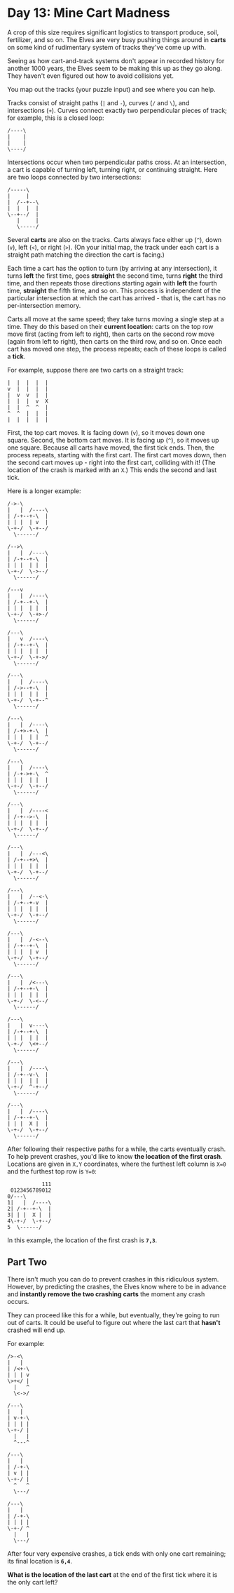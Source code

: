 # Day 13: Mine Cart Madness

A crop of this size requires significant logistics to transport produce, soil, fertilizer, and so on. The Elves are very busy pushing things around in **carts** on some kind of rudimentary system of tracks they've come up with.

Seeing as how cart-and-track systems don't appear in recorded history for another 1000 years, the Elves seem to be making this up as they go along. They haven't even figured out how to avoid collisions yet.

You map out the tracks (your puzzle input) and see where you can help.

Tracks consist of straight paths (`|` and `-`), curves (`/` and `\`), and intersections (`+`). Curves connect exactly two perpendicular pieces of track; for example, this is a closed loop:

```
/----\
|    |
|    |
\----/
```

Intersections occur when two perpendicular paths cross. At an intersection, a cart is capable of turning left, turning right, or continuing straight. Here are two loops connected by two intersections:

```
/-----\
|     |
|  /--+--\
|  |  |  |
\--+--/  |
   |     |
   \-----/
```

Several **carts** are also on the tracks. Carts always face either up (`^`), down (`v`), left (`<`), or right (`>`). (On your initial map, the track under each cart is a straight path matching the direction the cart is facing.)

Each time a cart has the option to turn (by arriving at any intersection), it turns **left** the first time, goes **straight** the second time, turns **right** the third time, and then repeats those directions starting again with **left** the fourth time, **straight** the fifth time, and so on. This process is independent of the particular intersection at which the cart has arrived - that is, the cart has no per-intersection memory.

Carts all move at the same speed; they take turns moving a single step at a time. They do this based on their **current location**: carts on the top row move first (acting from left to right), then carts on the second row move (again from left to right), then carts on the third row, and so on. Once each cart has moved one step, the process repeats; each of these loops is called a **tick**.

For example, suppose there are two carts on a straight track:

```
|  |  |  |  |
v  |  |  |  |
|  v  v  |  |
|  |  |  v  X
|  |  ^  ^  |
^  ^  |  |  |
|  |  |  |  |
```

First, the top cart moves. It is facing down (`v`), so it moves down one square. Second, the bottom cart moves. It is facing up (`^`), so it moves up one square. Because all carts have moved, the first tick ends. Then, the process repeats, starting with the first cart. The first cart moves down, then the second cart moves up - right into the first cart, colliding with it! (The location of the crash is marked with an `X`.) This ends the second and last tick.

Here is a longer example:

```
/->-\
|   |  /----\
| /-+--+-\  |
| | |  | v  |
\-+-/  \-+--/
  \------/

/-->\
|   |  /----\
| /-+--+-\  |
| | |  | |  |
\-+-/  \->--/
  \------/

/---v
|   |  /----\
| /-+--+-\  |
| | |  | |  |
\-+-/  \-+>-/
  \------/

/---\
|   v  /----\
| /-+--+-\  |
| | |  | |  |
\-+-/  \-+->/
  \------/

/---\
|   |  /----\
| /->--+-\  |
| | |  | |  |
\-+-/  \-+--^
  \------/

/---\
|   |  /----\
| /-+>-+-\  |
| | |  | |  ^
\-+-/  \-+--/
  \------/

/---\
|   |  /----\
| /-+->+-\  ^
| | |  | |  |
\-+-/  \-+--/
  \------/

/---\
|   |  /----<
| /-+-->-\  |
| | |  | |  |
\-+-/  \-+--/
  \------/

/---\
|   |  /---<\
| /-+--+>\  |
| | |  | |  |
\-+-/  \-+--/
  \------/

/---\
|   |  /--<-\
| /-+--+-v  |
| | |  | |  |
\-+-/  \-+--/
  \------/

/---\
|   |  /-<--\
| /-+--+-\  |
| | |  | v  |
\-+-/  \-+--/
  \------/

/---\
|   |  /<---\
| /-+--+-\  |
| | |  | |  |
\-+-/  \-<--/
  \------/

/---\
|   |  v----\
| /-+--+-\  |
| | |  | |  |
\-+-/  \<+--/
  \------/

/---\
|   |  /----\
| /-+--v-\  |
| | |  | |  |
\-+-/  ^-+--/
  \------/

/---\
|   |  /----\
| /-+--+-\  |
| | |  X |  |
\-+-/  \-+--/
  \------/
```

After following their respective paths for a while, the carts eventually crash. To help prevent crashes, you'd like to know **the location of the first crash**. Locations are given in `X,Y` coordinates, where the furthest left column is `X=0` and the furthest top row is `Y=0`:

```
           111
 0123456789012
0/---\
1|   |  /----\
2| /-+--+-\  |
3| | |  X |  |
4\-+-/  \-+--/
5  \------/
```

In this example, the location of the first crash is **`7,3`**.

## Part Two

There isn't much you can do to prevent crashes in this ridiculous system. However, by predicting the crashes, the Elves know where to be in advance and **instantly remove the two crashing carts** the moment any crash occurs.

They can proceed like this for a while, but eventually, they're going to run out of carts. It could be useful to figure out where the last cart that **hasn't** crashed will end up.

For example:

```
/>-<\
|   |
| /<+-\
| | | v
\>+</ |
  |   ^
  \<->/

/---\
|   |
| v-+-\
| | | |
\-+-/ |
  |   |
  ^---^

/---\
|   |
| /-+-\
| v | |
\-+-/ |
  ^   ^
  \---/

/---\
|   |
| /-+-\
| | | |
\-+-/ ^
  |   |
  \---/
```

After four very expensive crashes, a tick ends with only one cart remaining; its final location is **`6,4`**.

**What is the location of the last cart** at the end of the first tick where it is the only cart left?
